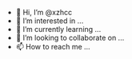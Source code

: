 - 👋 Hi, I’m @xzhcc
- 👀 I’m interested in ...
- 🌱 I’m currently learning ...
- 💞️ I’m looking to collaborate on ...
- 📫 How to reach me ...

<!---
xzhcc/xzhcc is a ✨ special ✨ repository because its `README.md` (this file) appears on your GitHub profile.
You can click the Preview link to take a look at your changes.
--->
